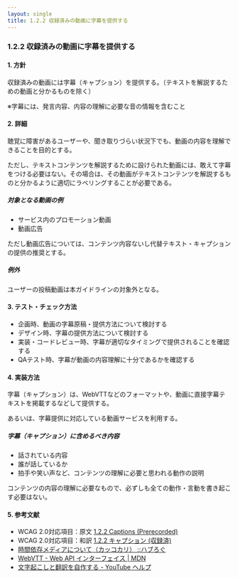 ```yaml
---
layout: single
title: 1.2.2 収録済みの動画に字幕を提供する
---
```


### 1.2.2 収録済みの動画に字幕を提供する

#### 1. 方針

収録済みの動画には字幕（キャプション）を提供する。（テキストを解説するための動画と分かるものを除く）

※字幕には、発言内容、内容の理解に必要な音の情報を含むこと

#### 2. 詳細

聴覚に障害があるユーザーや、聞き取りづらい状況下でも、動画の内容を理解できることを目的とする。

ただし、テキストコンテンツを解説するために設けられた動画には、敢えて字幕をつける必要はない。その場合は、その動画がテキストコンテンツを解説するものと分かるように適切にラベリングすることが必要である。

##### 対象となる動画の例

- サービス内のプロモーション動画
- 動画広告

ただし動画広告については、コンテンツ内容ないし代替テキスト・キャプションの提供の推奨とする。

##### 例外

ユーザーの投稿動画は本ガイドラインの対象外となる。

#### 3. テスト・チェック方法

- 企画時、動画の字幕原稿・提供方法について検討する
- デザイン時、字幕の提供方法について検討する
- 実装・コードレビュー時、字幕が適切なタイミングで提供されることを確認する
- QAテスト時、字幕が動画の内容理解に十分であるかを確認する


#### 4. 実装方法

字幕（キャプション）は、WebVTTなどのフォーマットや、動画に直接字幕テキストを掲載するなどして提供する。

あるいは、字幕提供に対応している動画サービスを利用する。

##### 字幕（キャプション）に含めるべき内容

- 話されている内容
- 誰が話しているか
- 拍手や笑い声など、コンテンツの理解に必要と思われる動作の説明

コンテンツの内容の理解に必要なもので、必ずしも全ての動作・言動を書き起こす必要はない。


#### 5. 参考文献

- WCAG 2.0対応項目：原文 [1.2.2 Captions (Prerecorded)](https://www.w3.org/TR/2008/REC-WCAG20-20081211/#media-equiv)
- WCAG 2.0対応項目：和訳 [1.2.2 キャプション (収録済)](https://waic.jp/docs/WCAG20/Overview.html#media-equiv)
- [時間依存メディアについて（カッコカリ） ::ハブろぐ](https://havelog.ayumusato.com/develop/a11y/e740-timed_base_media.html)
- [WebVTT - Web API インターフェイス | MDN](https://developer.mozilla.org/ja/docs/Web/API/Web_Video_Text_Tracks_Format)
- [文字起こしと翻訳を自作する - YouTube ヘルプ](https://support.google.com/youtube/topic/7296214?hl=ja&ref_topic=3014331)
